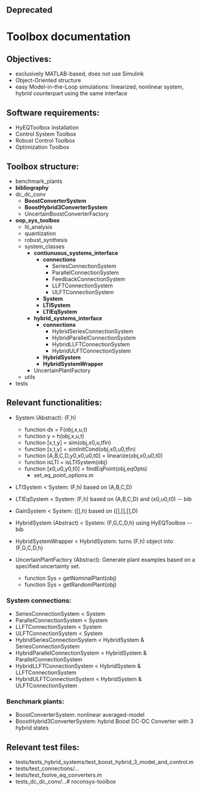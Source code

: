 ##  Deprecated

# Toolbox documentation

## Objectives:
* exclusively MATLAB-based, does not use Simulink
* Object-Oriented structure
* easy Model-in-the-Loop simulations: linearized, nonlinear system, hybrid counterpart using the same interface

## Software requirements:
* HyEQToolbox installation
* Control System Toolbox
* Robust Control Toolbox
* Optimization Toolbox 

## Toolbox structure:

* benchmark_plants
* **bibliography**
* dc_dc_conv
    * **BoostConverterSystem**
    * **BoostHybrid3ConverterSystem**
    * UncertainBoostConverterFactory
* **oop_sys_toolbox**
    * lti_analysis
    * quantization
    * robust_synthesis
    * system_classes
        * **contiunuous_systems_interface**
            * **connections**
                * SeriesConnectionSystem
                * ParallelConnectionSystem
                * FeedbackConnectionSystem
                * LLFTConnectionSystem
                * ULFTConnectionSystem
            * **System**
            * **LTISystem**
            * **LTIEqSystem**
        * **hybrid_systems_interface**
            * **connections**
                * HybridSeriesConnectionSystem
                * HybridParallelConnectionSystem
                * HybridLLFTConnectionSystem
                * HybridULFTConnectionSystem
            * **HybridSystem**
            * **HybridSystemWrapper**
        * UncertainPlantFactory
    * utils
* tests

## Relevant functionalities:
* System (Abstract): (F,h)
    * function dx = F(obj,x,u,t)
    * function y = h(obj,x,u,t)
    * function [x,t,y] = sim(obj,x0,u,tfin)
    * function [x,t,y] = simInitCond(obj,x0,u0,tfin)
    * function [A,B,C,D,y0,x0,u0,t0] = linearize(obj,x0,u0,t0)
    * function isLTI = isLTISystem(obj)
    * function [x0,u0,y0,t0] = findEqPoint(obj,eqOpts)
        * set_eq_point_options.m

* LTISystem < System: (F,h) based on (A,B,C,D)
* LTIEqSystem < System: (F,h) based on (A,B,C,D) and (x0,u0,t0) -- bib
* GainSystem < System: ([],h) based on ([],[],[],D)

* HybridSystem (Abstract) < System: (F,G,C,D,h) using HyEQToolbox -- bib
* HybridSystemWrapper < HybridSystem: turns (F,h) object into (F,G,C,D,h)

* UncertainPlantFactory (Abstract):
Generate plant examples based on a specified uncertainty set.
    * function Sys = getNominalPlant(obj)
    * function Sys = getRandomPlant(obj)

### System connections:
* SeriesConnectionSystem < System
* ParallelConnectionSystem < System
* LLFTConnectionSystem < System
* ULFTConnectionSystem < System
* HybridSeriesConnectionSystem < HybridSystem & SeriesConnectionSystem
* HybridParallelConnectionSystem < HybridSystem & ParallelConnectionSystem
* HybridLLFTConnectionSystem < HybridSystem & LLFTConnectionSystem
* HybridULFTConnectionSystem < HybridSystem & ULFTConnectionSystem

### Benchmark plants:
* BoostConverterSystem: nonlinear averaged-model
* BoostHybrid3ConverterSystem: hybrid Boost DC-DC Converter with 3 hybrid states

## Relevant test files:
* tests/tests_hybrid_systems/test_boost_hybrid_3_model_and_control.m
* tests/test_connections/...
* tests/test_fsolve_eq_converters.m
* tests_dc_dc_conv/...# roconsys-toolbox
